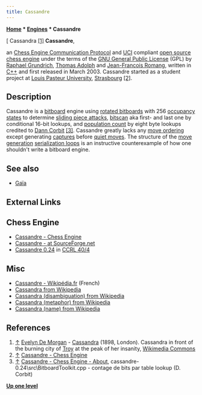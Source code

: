 ```yaml
---
title: Cassandre
---
```

**[Home](Home "Home") * [Engines](Engines "Engines") * Cassandre**

\[ Cassandra <a id="cite-note-1" href="#cite-ref-1">[1]</a>
**Cassandre**,

an [Chess Engine Communication Protocol](Chess_Engine_Communication_Protocol "Chess Engine Communication Protocol") and [UCI](UCI "UCI") compliant [open source chess engine](Category:Open_Source "Category:Open Source") under the terms of the [GNU General Public License](Free_Software_Foundation#GPL "Free Software Foundation") (GPL) by [Raphael Grundrich](index.php?title=Raphael_Grundrich&action=edit&redlink=1 "Raphael Grundrich (page does not exist)"), [Thomas Adolph](index.php?title=Thomas_Adolph&action=edit&redlink=1 "Thomas Adolph (page does not exist)") and [Jean-Francois Romang](Jean-Francois_Romang "Jean-Francois Romang"),
written in [C++](Cpp "Cpp") and first released in March 2003. Cassandre started as a student project at [Louis Pasteur University](https://en.wikipedia.org/wiki/Louis_Pasteur_University), [Strasbourg](https://en.wikipedia.org/wiki/Strasbourg) <a id="cite-note-2" href="#cite-ref-2">[2]</a>.

## Description

Cassandre is a [bitboard](Bitboards "Bitboards") engine using [rotated bitboards](Rotated_Bitboards "Rotated Bitboards") with 256 [occupancy states](Occupancy_of_any_Line "Occupancy of any Line") to determine [sliding piece attacks](Sliding_Piece_Attacks "Sliding Piece Attacks"),
[bitscan](BitScan "BitScan") aka first- and last one by conditional 16-bit lookups, and [population count](Population_Count "Population Count") by eight byte lookups credited to [Dann Corbit](Dann_Corbit "Dann Corbit") <a id="cite-note-3" href="#cite-ref-3">[3]</a>.
Cassandre greatly lacks any [move ordering](Move_Ordering "Move Ordering") except generating [captures](Captures "Captures") before [quiet moves](Quiet_Moves "Quiet Moves").
The structure of the [move generation](Move_Generation "Move Generation") [serialization loops](Bitboard_Serialization "Bitboard Serialization") is an instructive counterexample of how one shouldn't write a bitboard engine.

## See also

- [Gaïa](Gaia "Gaia")

## External Links

## Chess Engine

- [Cassandre - Chess Engine](http://cassandre.sourceforge.net/)
- [Cassandre - at SourceForge.net](http://sourceforge.net/projects/cassandre/files/cassandre/)
- [Cassandre 0.24](http://www.computerchess.org.uk/ccrl/404/cgi/engine_details.cgi?print=Details&eng=Cassandre%200.24) in [CCRL 40/4](CCRL "CCRL")

## Misc

- [Cassandre - Wikipédia.fr](http://fr.wikipedia.org/wiki/Cassandre) (French)
- [Cassandra from Wikipedia](https://en.wikipedia.org/wiki/Cassandra)
- [Cassandra (disambiguation) from Wikipedia](https://en.wikipedia.org/wiki/Cassandra_%28disambiguation%29)
- [Cassandra (metaphor) from Wikipedia](https://en.wikipedia.org/wiki/Cassandra_%28metaphor%29)
- [Cassandra (name) from Wikipedia](<https://en.wikipedia.org/wiki/Cassandra_(name)>)

## References

1. <a id="cite-ref-1" href="#cite-note-1">↑</a> [Evelyn De Morgan](Category:Evelyn_De_Morgan "Category:Evelyn De Morgan") - [Cassandra](https://en.wikipedia.org/wiki/Cassandra) (1898, London). Cassandra in front of the burning city of [Troy](https://en.wikipedia.org/wiki/Troy) at the peak of her insanity, [Wikimedia Commons](https://en.wikipedia.org/wiki/Wikimedia_Commons)
1. <a id="cite-ref-2" href="#cite-note-2">↑</a> [Cassandre - Chess Engine](http://cassandre.sourceforge.net/)
1. <a id="cite-ref-3" href="#cite-note-3">↑</a> [Cassandre - Chess Engine - About](http://cassandre.sourceforge.net/about.html), cassandre-0.24\\src\\BitboardToolkit.cpp - contage de bits par table lookup (D. Corbit)

**[Up one level](Engines "Engines")**

